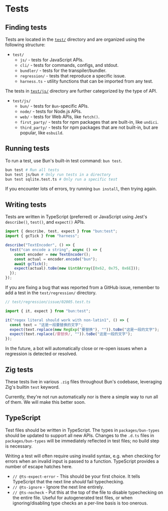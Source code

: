 # Tests

## Finding tests

Tests are located in the [`test/`](test/) directory and are organized using the following structure:

* `test/`
  * `js/` - tests for JavaScript APIs.
  * `cli/` - tests for commands, configs, and stdout.
  * `bundler/` - tests for the transpiler/bundler.
  * `regression/` - tests that reproduce a specific issue.
  * `harness.ts` - utility functions that can be imported from any test.

The tests in [`test/js/`](test/js/) directory are further categorized by the type of API. 

* `test/js/`
  * `bun/` - tests for `Bun`-specific APIs.
  * `node/` - tests for Node.js APIs.
  * `web/` - tests for Web APIs, like `fetch()`.
  * `first_party/` - tests for npm packages that are built-in, like `undici`. 
  * `third_party/` - tests for npm packages that are not built-in, but are popular, like `esbuild`.

## Running tests

To run a test, use Bun's built-in test command: `bun test`.

```sh
bun test # Run all tests
bun test js/bun # Only run tests in a directory
bun test sqlite.test.ts # Only run a specific test
```

If you encounter lots of errors, try running `bun install`, then trying again.

## Writing tests

Tests are written in TypeScript (preferred) or JavaScript using Jest's `describe()`, `test()`, and `expect()` APIs. 

```ts
import { describe, test, expect } from "bun:test";
import { gcTick } from "harness";

describe("TextEncoder", () => {
  test("can encode a string", async () => {
    const encoder = new TextEncoder();
    const actual = encoder.encode("bun");
    await gcTick();
    expect(actual).toBe(new Uint8Array([0x62, 0x75, 0x6E]));
  });
});
```

If you are fixing a bug that was reported from a GitHub issue, remember to add a test in the `test/regression/` directory.

```ts
// test/regression/issue/02005.test.ts

import { it, expect } from "bun:test";

it("regex literal should work with non-latin1", () => {
  const text = "这是一段要替换的文字";
  expect(text.replace(new RegExp("要替换"), "")).toBe("这是一段的文字");
  expect(text.replace(/要替换/, "")).toBe("这是一段的文字");
});
```

In the future, a bot will automatically close or re-open issues when a regression is detected or resolved.

## Zig tests

These tests live in various `.zig` files throughout Bun's codebase, leveraging Zig's builtin `test` keyword.

Currently, they're not run automatically nor is there a simple way to run all of them. We will make this better soon.

## TypeScript

Test files should be written in TypeScript. The types in `packages/bun-types` should be updated to support all new APIs. Changes to the `.d.ts` files in `packages/bun-types` will be immediately reflected in test files; no build step is necessary.

Writing a test will often require using invalid syntax, e.g. when checking for errors when an invalid input is passed to a function. TypeScript provides a number of escape hatches here.

- `// @ts-expect-error` - This should be your first choice. It tells TypeScript that the next line *should* fail typechecking. 
- `// @ts-ignore` - Ignore the next line entirely. 
- `// @ts-nocheck` - Put this at the top of the file to disable typechecking on the entire file. Useful for autogenerated test files, or when ignoring/disabling type checks an a per-line basis is too onerous.

